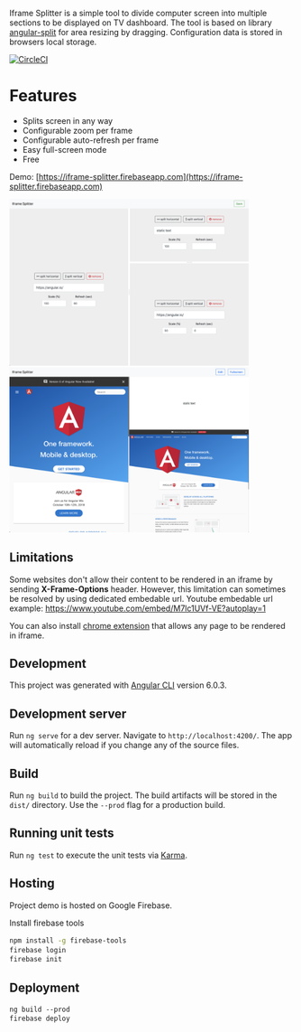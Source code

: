 Iframe Splitter is a simple tool to divide computer screen into multiple sections to be displayed on TV dashboard. The tool is based on library [angular-split](https://github.com/bertrandg/angular-split) for area resizing by dragging. Configuration data is stored in browsers local storage.

[![CircleCI](https://circleci.com/gh/onebesky/iframe-splitter.svg?style=svg)](https://circleci.com/gh/onebesky/iframe-splitter)

# Features

* Splits screen in any way
* Configurable zoom per frame
* Configurable auto-refresh per frame
* Easy full-screen mode
* Free


Demo: [https://iframe-splitter.firebaseapp.com](https://iframe-splitter.firebaseapp.com)

<img src="docs/edit.png?raw=true" width="425"/> <img src="docs/display.png?raw=true" width="425"/> 

## Limitations

Some websites don't allow their content to be rendered in an iframe by sending **X-Frame-Options** header. However, this limitation can sometimes be resolved by using dedicated embedable url. Youtube embedable url example: https://www.youtube.com/embed/M7lc1UVf-VE?autoplay=1

You can also install [chrome extension](https://chrome.google.com/webstore/detail/ignore-x-frame-headers/gleekbfjekiniecknbkamfmkohkpodhe) that allows any page to be rendered in iframe.

## Development

This project was generated with [Angular CLI](https://github.com/angular/angular-cli) version 6.0.3.

## Development server

Run `ng serve` for a dev server. Navigate to `http://localhost:4200/`. The app will automatically reload if you change any of the source files.

## Build

Run `ng build` to build the project. The build artifacts will be stored in the `dist/` directory. Use the `--prod` flag for a production build.

## Running unit tests

Run `ng test` to execute the unit tests via [Karma](https://karma-runner.github.io).

## Hosting
Project demo is hosted on Google Firebase.

Install firebase tools
```bash
npm install -g firebase-tools
firebase login
firebase init
```

## Deployment
```
ng build --prod
firebase deploy
```
